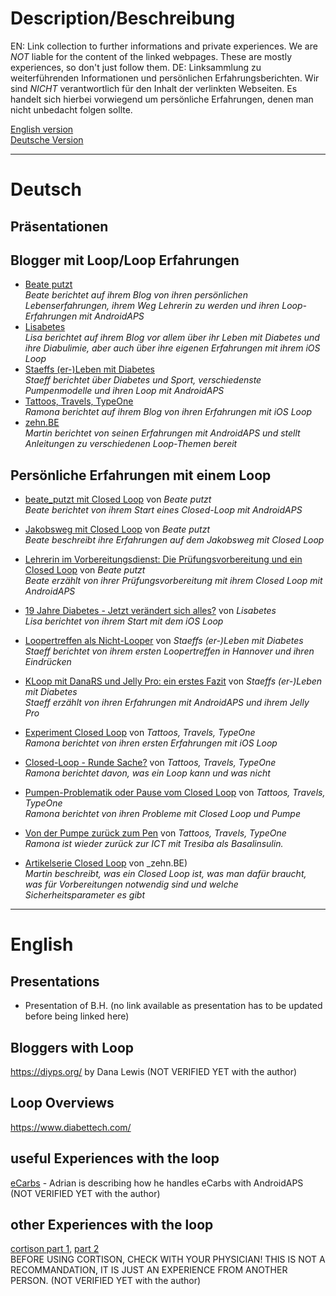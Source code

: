# Description/Beschreibung
EN: Link collection to further informations and private experiences. We are *NOT* liable for the content of the linked webpages. These are mostly experiences, so don't just follow them.
DE: Linksammlung zu weiterführenden Informationen und persönlichen Erfahrungsberichten. Wir sind *NICHT* verantwortlich für den Inhalt der verlinkten Webseiten. Es handelt sich hierbei vorwiegend um persönliche Erfahrungen, denen man nicht unbedacht folgen sollte.

[English version](#deutsch)  
[Deutsche Version](#english)

----

# Deutsch
## Präsentationen

## Blogger mit Loop/Loop Erfahrungen
- [Beate putzt](https://beateputzt.com/)  
_Beate berichtet auf ihrem Blog von ihren persönlichen Lebenserfahrungen, ihrem Weg Lehrerin zu werden und ihren Loop-Erfahrungen mit AndroidAPS_
- [Lisabetes](https://lisabetes.de/)  
_Lisa berichtet auf ihrem Blog vor allem über ihr Leben mit Diabetes und ihre Diabulimie, aber auch über ihre eigenen Erfahrungen mit ihrem iOS Loop_
- [Staeffs (er-)Leben mit Diabetes](http://diabetes-leben.com/)  
_Staeff berichtet über Diabetes und Sport, verschiedenste Pumpenmodelle und ihren Loop mit AndroidAPS_
- [Tattoos, Travels, TypeOne](http://www.tattoostravelstypeone.de)  
_Ramona berichtet auf ihrem Blog von ihren Erfahrungen mit iOS Loop_
- [zehn.BE](https://zehn.be/)  
_Martin berichtet von seinen Erfahrungen mit AndroidAPS und stellt Anleitungen zu verschiedenen Loop-Themen bereit_

## Persönliche Erfahrungen mit einem Loop
- [beate_putzt mit Closed Loop](https://beateputzt.com/2018/04/13/beate_putzt-mit-closed-loop/) von _Beate putzt_  
_Beate berichtet von ihrem Start eines Closed-Loop mit AndroidAPS_
- [Jakobsweg mit Closed Loop](https://beateputzt.com/2018/11/09/oops-i-did-it-again-premiere-jakobsweg-mit-closed-loop/) von _Beate putzt_  
_Beate beschreibt ihre Erfahrungen auf dem Jakobsweg mit Closed Loop_
- [Lehrerin im Vorbereitungsdienst: Die Prüfungsvorbereitung und ein Closed Loop](https://beateputzt.com/2019/04/02/lehrerin-im-vorbereitungsdienst-pruefung-diabetes/) von _Beate putzt_  
_Beate erzählt von ihrer Prüfungsvorbereitung mit ihrem Closed Loop mit AndroidAPS_

- [19 Jahre Diabetes - Jetzt verändert sich alles?](https://lisabetes.de/19-jahre-diabetes-jetzt-veraendert-sich-alles/)  von _Lisabetes_  
_Lisa berichtet von ihrem Start mit dem iOS Loop_

- [Loopertreffen als Nicht-Looper](http://diabetes-leben.com/2018/12/looper-treffen-smart-devices.html) von _Staeffs (er-)Leben mit Diabetes_  
_Staeff berichtet von ihrem ersten Loopertreffen in Hannover und ihren Eindrücken_
- [KLoop mit DanaRS und Jelly Pro: ein erstes Fazit](https://diabetes-leben.com/2019/01/loop-mit-danars.html) von _Staeffs (er-)Leben mit Diabetes_  
_Staeff erzählt von ihren Erfahrungen mit AndroidAPS und ihrem Jelly Pro_

- [Experiment Closed Loop](http://www.tattoostravelstypeone.de/closed-loop/) von _Tattoos, Travels, TypeOne_  
_Ramona berichtet von ihren ersten Erfahrungen mit iOS Loop_
- [Closed-Loop - Runde Sache?](http://www.tattoostravelstypeone.de/diy-closed-loop-runde-sache/) von _Tattoos, Travels, TypeOne_  
_Ramona berichtet davon, was ein Loop kann und was nicht_
- [Pumpen-Problematik oder Pause vom Closed Loop](http://www.tattoostravelstypeone.de/pause-vom-closed-loop/) von _Tattoos, Travels, TypeOne_  
_Ramona berichtet von ihren Probleme mit Closed Loop und Pumpe_
- [Von der Pumpe zurück zum Pen](http://www.tattoostravelstypeone.de/pumpe-zu-pen/) von _Tattoos, Travels, TypeOne_  
_Ramona ist wieder zurück zur ICT mit Tresiba als Basalinsulin._

- [Artikelserie Closed Loop](https://zehn.be/2017/11/11/artikelserie-closed-loop/) von _zehn.BE)  
_Martin beschreibt, was ein Closed Loop ist, was man dafür braucht, was für Vorbereitungen notwendig sind und welche Sicherheitsparameter es gibt_

----

# English
## Presentations
- Presentation of B.H. (no link available as presentation has to be updated before being linked here)

## Bloggers with Loop
https://diyps.org/ by Dana Lewis (NOT VERIFIED YET with the author)
## Loop Overviews
https://www.diabettech.com/

## useful Experiences with the loop
[eCarbs](https://adriansloop.blogspot.co.at/2018/04/page-margin-0.html) - Adrian is describing how he handles eCarbs with AndroidAPS  
(NOT VERIFIED YET with the author)

## other Experiences with the loop
[cortison part 1](https://www.blood-sugar-lounge.de/2018/10/diabetes-typ-1-und-kortison-therapie-war-da-was-teil-1/), [part 2](https://www.blood-sugar-lounge.de/2018/11/diabetes-typ-1-und-kortison-therapie-war-da-was-teil-2/) <br>
BEFORE USING CORTISON, CHECK WITH YOUR PHYSICIAN! THIS IS NOT A RECOMMANDATION, IT IS JUST AN EXPERIENCE FROM ANOTHER PERSON.
(NOT VERIFIED YET with the author)

